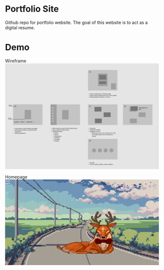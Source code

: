 # Portfolio Site
Github repo for portfolio website. The goal of this website is
to act as a digital resume.

# Demo
Wireframe
!['Wireframe'](./Wireframe.png)

Homepage
!['Demo'](./PortfolioDemo.gif)